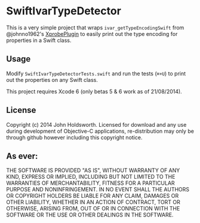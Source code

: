 # SwiftIvarTypeDetector

This is a very simple project that wraps `ivar_getTypeEncodingSwift` from @johnno1962's [XprobePlugin](https://github.com/johnno1962/XprobePlugin) to easily print out the type encoding for properties in a Swift class.

## Usage

Modify `SwiftIvarTypeDetectorTests.swift` and run the tests (`⌘+U`) to print out the properties on any Swift class.

This project requires Xcode 6 (only betas 5 & 6 work as of 21/08/2014).

## License

Copyright (c) 2014 John Holdsworth. Licensed for download and any use during development of Objective-C applications, re-distribution may only be through github however including this copyright notice.

## As ever:

THE SOFTWARE IS PROVIDED "AS IS", WITHOUT WARRANTY OF ANY KIND, EXPRESS OR IMPLIED, INCLUDING BUT NOT LIMITED TO THE WARRANTIES OF MERCHANTABILITY, FITNESS FOR A PARTICULAR PURPOSE AND NONINFRINGEMENT. IN NO EVENT SHALL THE AUTHORS OR COPYRIGHT HOLDERS BE LIABLE FOR ANY CLAIM, DAMAGES OR OTHER LIABILITY, WHETHER IN AN ACTION OF CONTRACT, TORT OR OTHERWISE, ARISING FROM, OUT OF OR IN CONNECTION WITH THE SOFTWARE OR THE USE OR OTHER DEALINGS IN THE SOFTWARE.
